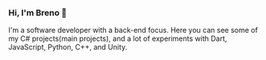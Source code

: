 ### Hi, I'm Breno 👋

I'm a software developer with a back-end focus.
Here you can see some of my C# projects(main projects), and a lot of experiments with Dart, JavaScript, Python, C++, and Unity.

<!--
**BrenoBaronte/BrenoBaronte** is a ✨ _special_ ✨ repository because its `README.md` (this file) appears on your GitHub profile.

Here are some ideas to get you started:

- 🔭 I’m currently working on ...
- 🌱 I’m currently learning ...
- 👯 I’m looking to collaborate on ...
- 🤔 I’m looking for help with ...
- 💬 Ask me about ...
- 📫 How to reach me: ...
- 😄 Pronouns: ...
- ⚡ Fun fact: ...
-->
